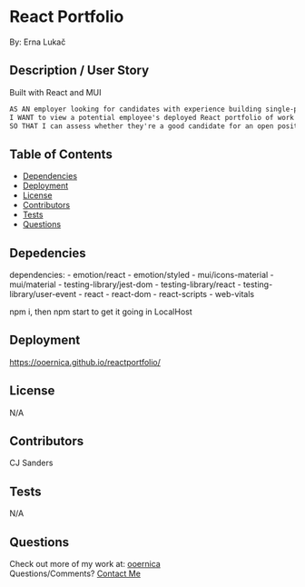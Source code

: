 # React Portfolio

By: Erna Lukač
    
## Description / User Story

Built with React and MUI

```md
AS AN employer looking for candidates with experience building single-page applications
I WANT to view a potential employee's deployed React portfolio of work samples
SO THAT I can assess whether they're a good candidate for an open position
```

## Table of Contents
- [Dependencies](#Dependencies)
- [Deployment](#Deployment)
- [License](#License)
- [Contributors](#Contributors)
- [Tests](#Tests)
- [Questions](#Questions)
    
## Depedencies
dependencies:
    - emotion/react
    - emotion/styled
    - mui/icons-material
    - mui/material
    - testing-library/jest-dom
    - testing-library/react
    - testing-library/user-event
    - react
    - react-dom
    - react-scripts
    - web-vitals

npm i, then npm start to get it going in LocalHost
          
## Deployment

https://ooernica.github.io/reactportfolio/    
          
## License
N/A
          
## Contributors
CJ Sanders
    
## Tests
N/A
    
## Questions
Check out more of my work at: [ooernica](https://www.github.com/ooernica)  
Questions/Comments? [Contact Me](mailto:e.lukac@outlook.com)